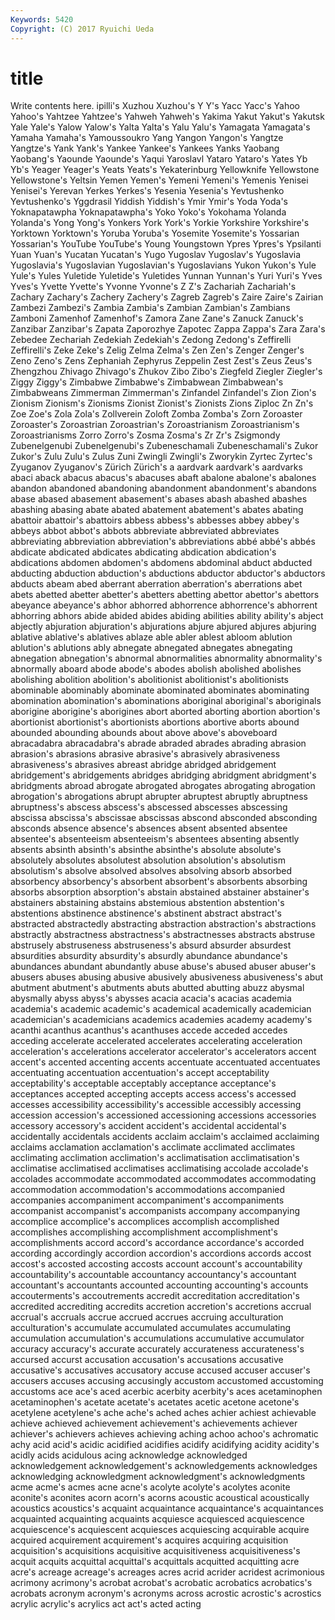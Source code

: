 ```yaml
---
Keywords: 5420 
Copyright: (C) 2017 Ryuichi Ueda
---
```


# title

Write contents here.
ipilli's Xuzhou Xuzhou's
Y Y's Yacc Yacc's Yahoo Yahoo's Yahtzee Yahtzee's Yahweh Yahweh's
Yakima Yakut Yakut's Yakutsk Yale Yale's Yalow Yalow's Yalta Yalta's
Yalu Yalu's Yamagata Yamagata's Yamaha Yamaha's Yamoussoukro Yang Yangon Yangon's
Yangtze Yangtze's Yank Yank's Yankee Yankee's Yankees Yanks Yaobang Yaobang's
Yaounde Yaounde's Yaqui Yaroslavl Yataro Yataro's Yates Yb Yb's Yeager
Yeager's Yeats Yeats's Yekaterinburg Yellowknife Yellowstone Yellowstone's Yeltsin Yemen Yemen's
Yemeni Yemeni's Yemenis Yenisei Yenisei's Yerevan Yerkes Yerkes's Yesenia Yesenia's
Yevtushenko Yevtushenko's Yggdrasil Yiddish Yiddish's Ymir Ymir's Yoda Yoda's Yoknapatawpha
Yoknapatawpha's Yoko Yoko's Yokohama Yolanda Yolanda's Yong Yong's Yonkers York
York's Yorkie Yorkshire Yorkshire's Yorktown Yorktown's Yoruba Yoruba's Yosemite Yosemite's
Yossarian Yossarian's YouTube YouTube's Young Youngstown Ypres Ypres's Ypsilanti Yuan
Yuan's Yucatan Yucatan's Yugo Yugoslav Yugoslav's Yugoslavia Yugoslavia's Yugoslavian Yugoslavian's
Yugoslavians Yukon Yukon's Yule Yule's Yules Yuletide Yuletide's Yuletides Yunnan
Yunnan's Yuri Yuri's Yves Yves's Yvette Yvette's Yvonne Yvonne's Z
Z's Zachariah Zachariah's Zachary Zachary's Zachery Zachery's Zagreb Zagreb's Zaire
Zaire's Zairian Zambezi Zambezi's Zambia Zambia's Zambian Zambian's Zambians Zamboni
Zamenhof Zamenhof's Zamora Zane Zane's Zanuck Zanuck's Zanzibar Zanzibar's Zapata
Zaporozhye Zapotec Zappa Zappa's Zara Zara's Zebedee Zechariah Zedekiah Zedekiah's
Zedong Zedong's Zeffirelli Zeffirelli's Zeke Zeke's Zelig Zelma Zelma's Zen
Zen's Zenger Zenger's Zeno Zeno's Zens Zephaniah Zephyrus Zeppelin Zest
Zest's Zeus Zeus's Zhengzhou Zhivago Zhivago's Zhukov Zibo Zibo's Ziegfeld
Ziegler Ziegler's Ziggy Ziggy's Zimbabwe Zimbabwe's Zimbabwean Zimbabwean's Zimbabweans Zimmerman
Zimmerman's Zinfandel Zinfandel's Zion Zion's Zionism Zionism's Zionisms Zionist Zionist's
Zionists Zions Ziploc Zn Zn's Zoe Zoe's Zola Zola's Zollverein
Zoloft Zomba Zomba's Zorn Zoroaster Zoroaster's Zoroastrian Zoroastrian's Zoroastrianism Zoroastrianism's
Zoroastrianisms Zorro Zorro's Zosma Zosma's Zr Zr's Zsigmondy Zubenelgenubi Zubenelgenubi's
Zubeneschamali Zubeneschamali's Zukor Zukor's Zulu Zulu's Zulus Zuni Zwingli Zwingli's
Zworykin Zyrtec Zyrtec's Zyuganov Zyuganov's Zürich Zürich's a aardvark aardvark's
aardvarks abaci aback abacus abacus's abacuses abaft abalone abalone's abalones
abandon abandoned abandoning abandonment abandonment's abandons abase abased abasement abasement's
abases abash abashed abashes abashing abasing abate abated abatement abatement's
abates abating abattoir abattoir's abattoirs abbess abbess's abbesses abbey abbey's
abbeys abbot abbot's abbots abbreviate abbreviated abbreviates abbreviating abbreviation abbreviation's
abbreviations abbé abbé's abbés abdicate abdicated abdicates abdicating abdication abdication's
abdications abdomen abdomen's abdomens abdominal abduct abducted abducting abduction abduction's
abductions abductor abductor's abductors abducts abeam abed aberrant aberration aberration's
aberrations abet abets abetted abetter abetter's abetters abetting abettor abettor's
abettors abeyance abeyance's abhor abhorred abhorrence abhorrence's abhorrent abhorring abhors
abide abided abides abiding abilities ability ability's abject abjectly abjuration
abjuration's abjurations abjure abjured abjures abjuring ablative ablative's ablatives ablaze
able abler ablest abloom ablution ablution's ablutions ably abnegate abnegated
abnegates abnegating abnegation abnegation's abnormal abnormalities abnormality abnormality's abnormally aboard
abode abode's abodes abolish abolished abolishes abolishing abolition abolition's abolitionist
abolitionist's abolitionists abominable abominably abominate abominated abominates abominating abomination abomination's
abominations aboriginal aboriginal's aboriginals aborigine aborigine's aborigines abort aborted aborting
abortion abortion's abortionist abortionist's abortionists abortions abortive aborts abound abounded
abounding abounds about above above's aboveboard abracadabra abracadabra's abrade abraded
abrades abrading abrasion abrasion's abrasions abrasive abrasive's abrasively abrasiveness abrasiveness's
abrasives abreast abridge abridged abridgement abridgement's abridgements abridges abridging abridgment
abridgment's abridgments abroad abrogate abrogated abrogates abrogating abrogation abrogation's abrogations
abrupt abrupter abruptest abruptly abruptness abruptness's abscess abscess's abscessed abscesses
abscessing abscissa abscissa's abscissae abscissas abscond absconded absconding absconds absence
absence's absences absent absented absentee absentee's absenteeism absenteeism's absentees absenting
absently absents absinth absinth's absinthe absinthe's absolute absolute's absolutely absolutes
absolutest absolution absolution's absolutism absolutism's absolve absolved absolves absolving absorb
absorbed absorbency absorbency's absorbent absorbent's absorbents absorbing absorbs absorption absorption's
abstain abstained abstainer abstainer's abstainers abstaining abstains abstemious abstention abstention's
abstentions abstinence abstinence's abstinent abstract abstract's abstracted abstractedly abstracting abstraction
abstraction's abstractions abstractly abstractness abstractness's abstractnesses abstracts abstruse abstrusely abstruseness
abstruseness's absurd absurder absurdest absurdities absurdity absurdity's absurdly abundance abundance's
abundances abundant abundantly abuse abuse's abused abuser abuser's abusers abuses
abusing abusive abusively abusiveness abusiveness's abut abutment abutment's abutments abuts
abutted abutting abuzz abysmal abysmally abyss abyss's abysses acacia acacia's
acacias academia academia's academic academic's academical academically academician academician's academicians
academics academies academy academy's acanthi acanthus acanthus's acanthuses accede acceded
accedes acceding accelerate accelerated accelerates accelerating acceleration acceleration's accelerations accelerator
accelerator's accelerators accent accent's accented accenting accents accentuate accentuated accentuates
accentuating accentuation accentuation's accept acceptability acceptability's acceptable acceptably acceptance acceptance's
acceptances accepted accepting accepts access access's accessed accesses accessibility accessibility's
accessible accessibly accessing accession accession's accessioned accessioning accessions accessories accessory
accessory's accident accident's accidental accidental's accidentally accidentals accidents acclaim acclaim's
acclaimed acclaiming acclaims acclamation acclamation's acclimate acclimated acclimates acclimating acclimation
acclimation's acclimatisation acclimatisation's acclimatise acclimatised acclimatises acclimatising accolade accolade's accolades
accommodate accommodated accommodates accommodating accommodation accommodation's accommodations accompanied accompanies accompaniment
accompaniment's accompaniments accompanist accompanist's accompanists accompany accompanying accomplice accomplice's accomplices
accomplish accomplished accomplishes accomplishing accomplishment accomplishment's accomplishments accord accord's accordance
accordance's accorded according accordingly accordion accordion's accordions accords accost accost's
accosted accosting accosts account account's accountability accountability's accountable accountancy accountancy's
accountant accountant's accountants accounted accounting accounting's accounts accouterments's accoutrements accredit
accreditation accreditation's accredited accrediting accredits accretion accretion's accretions accrual accrual's
accruals accrue accrued accrues accruing acculturation acculturation's accumulate accumulated accumulates
accumulating accumulation accumulation's accumulations accumulative accumulator accuracy accuracy's accurate accurately
accurateness accurateness's accursed accurst accusation accusation's accusations accusative accusative's accusatives
accusatory accuse accused accuser accuser's accusers accuses accusing accusingly accustom
accustomed accustoming accustoms ace ace's aced acerbic acerbity acerbity's aces
acetaminophen acetaminophen's acetate acetate's acetates acetic acetone acetone's acetylene acetylene's
ache ache's ached aches achier achiest achievable achieve achieved achievement
achievement's achievements achiever achiever's achievers achieves achieving aching achoo achoo's
achromatic achy acid acid's acidic acidified acidifies acidify acidifying acidity
acidity's acidly acids acidulous acing acknowledge acknowledged acknowledgement acknowledgement's acknowledgements
acknowledges acknowledging acknowledgment acknowledgment's acknowledgments acme acme's acmes acne acne's
acolyte acolyte's acolytes aconite aconite's aconites acorn acorn's acorns acoustic
acoustical acoustically acoustics acoustics's acquaint acquaintance acquaintance's acquaintances acquainted acquainting
acquaints acquiesce acquiesced acquiescence acquiescence's acquiescent acquiesces acquiescing acquirable acquire
acquired acquirement acquirement's acquires acquiring acquisition acquisition's acquisitions acquisitive acquisitiveness
acquisitiveness's acquit acquits acquittal acquittal's acquittals acquitted acquitting acre acre's
acreage acreage's acreages acres acrid acrider acridest acrimonious acrimony acrimony's
acrobat acrobat's acrobatic acrobatics acrobatics's acrobats acronym acronym's acronyms across
acrostic acrostic's acrostics acrylic acrylic's acrylics act act's acted acting
